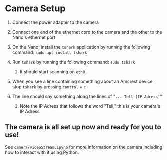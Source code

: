 <h1>Camera Setup</h1>

1. Connect the power adapter to the camera

2. Connect one end of the ethernet cord to the camera and the other to the Nano's ethernet port

3. On the Nano, install the `tshark` application by running the following command:
  `sudo apt install tshark`
  
4. Run `tshark` by running the following command:
  `sudo tshark`
    1. It should start scanning on `eth0`
    
5. When you see a line containing something about an Amcrest device stop `tshark` by pressing `control` + `c`

6. The line should say something along the lines of "`... Tell [IP Adress]`"
    1. Note the IP Adress that follows the word "Tell," this is your camera's IP Adress

<h2>The camera is all set up now and ready for you to use!</h2>

See `camera/videoStream.ipynb` for more information on the camera including how to interact with it using Python.
